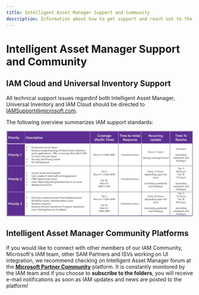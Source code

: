 ```yaml
---
title: Intelligent Asset Manager Support and Community
description: Information about how to get support and reach out to the community related to Intelligent Asset Manager and Universal Inventory.
---
```

# Intelligent Asset Manager Support and Community

## IAM Cloud and Universal Inventory Support

All technical support issues regardinf both Intelligent Asset Manager, Universal Inventory and IAM Cloud should be directed to IAMSupport@microsoft.com.
  
The following overview summarizes IAM support standards:

![Intelligent Asset Manager Support Standards](Tutorials/SAM-Partners/media/IAM-support-standards.jpg)

## Intelligent Asset Manager Community Platforms

If you would like to connect with other members of our IAM Community, Microsoft's IAM team, other SAM Partners and ISVs working on UI integration, we recommend checking on Intelligent Asset Manager forum at the [**Microsoft Partner Community**](https://www.microsoftpartnercommunity.com/t5/Intelligent-Asset-Manager-2018/ct-p/PartnerConnect_SAM_WorkSpace) platform. It is constantly monitored by the IAM team and if you choose to **subscribe to the folders**, you will receive e-mail notifications as soon as IAM updates and news are posted to the platform!